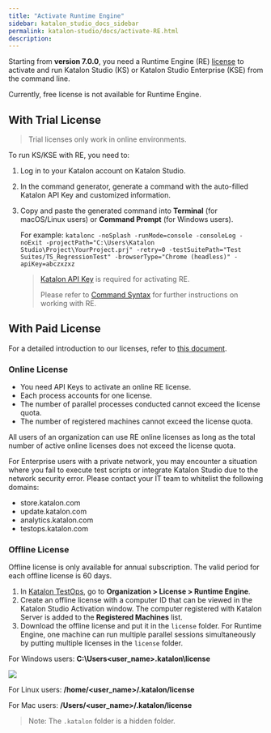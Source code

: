 ```yaml
---
title: "Activate Runtime Engine"
sidebar: katalon_studio_docs_sidebar
permalink: katalon-studio/docs/activate-RE.html
description:
---
```


Starting from **version 7.0.0**, you need a Runtime Engine (RE) [license](https://docs.katalon.com/katalon-studio/docs/license.html) to activate and run Katalon Studio (KS) or Katalon Studio Enterprise (KSE) from the command line.

Currently, free license is not available for Runtime Engine.

## With Trial License

> Trial licenses only work in online environments.

To run KS/KSE with RE, you need to:

1. Log in to your Katalon account on Katalon Studio.
2. In the command generator, generate a command with the auto-filled Katalon API Key and customized information.
3. Copy and paste the generated command into **Terminal** (for macOS/Linux users) or **Command Prompt** (for Windows users).

    For example: `katalonc -noSplash -runMode=console -consoleLog -noExit -projectPath="C:\Users\Katalon Studio\Project\YourProject.prj" -retry=0 -testSuitePath="Test Suites/TS_RegressionTest" -browserType="Chrome (headless)" -apiKey=abczxzxz`

    > [Katalon API Key](https://docs.katalon.com/katalon-analytics/docs/ka-api-key.html#create-an-api-key) is required for activating RE.
    >
    > Please refer to [Command Syntax](https://docs.katalon.com/katalon-studio/docs/console-mode-execution.html#katalon-studio-plugins-in-console-mode) for further instructions on working with RE.

## With Paid License

For a detailed introduction to our licenses, refer to [this document](https://docs.katalon.com/katalon-studio/docs/license.html).

### Online License

* You need API Keys to activate an online RE license.
* Each process accounts for one license.
* The number of parallel processes conducted cannot exceed the license quota.
* The number of registered machines cannot exceed the license quota.

All users of an organization can use RE online licenses as long as the total number of active online licenses does not exceed the license quota.

For Enterprise users with a private network, you may encounter a situation where you fail to execute test scripts or integrate Katalon Studio due to the network security error. Please contact your IT team to whitelist the following domains:

* store.katalon.com
* update.katalon.com
* analytics.katalon.com
* testops.katalon.com

### Offline License

Offline license is only available for annual subscription. The valid period for each offline license is 60 days.

1. In [Katalon TestOps](https://analytics.katalon.com/home), go to **Organization > License > Runtime Engine**.
2. Create an offline license with a computer ID that can be viewed in the Katalon Studio Activation window. The computer registered with Katalon Server is added to the **Registered Machines** list.
3. Download the offline license and put it in the `license` folder. For Runtime Engine, one machine can run multiple parallel sessions simultaneously by putting multiple licenses in the `license` folder.

For Windows users: **C:\Users\<user_name>\.katalon\license**

<img src="https://github.com/katalon-studio/docs-images/raw/master/katalon-studio/docs/activate-RE/license.png" width="" height="">

For Linux users: **/home/<user_name>/.katalon/license**

For Mac users: **/Users/<user_name>/.katalon/license**

> Note: The `.katalon` folder is a hidden folder.
